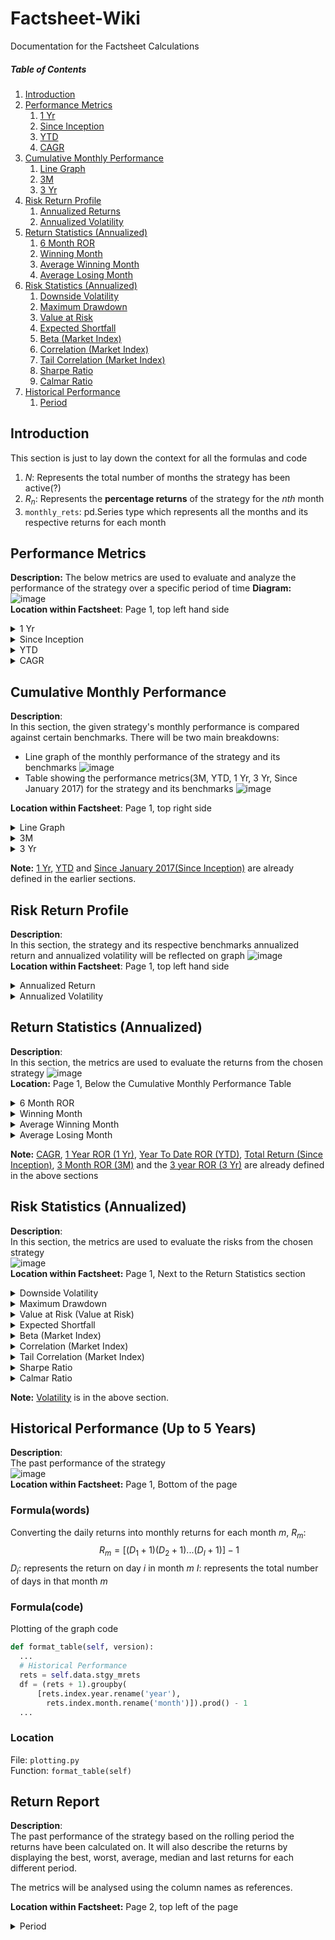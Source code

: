 # Factsheet-Wiki
Documentation for the Factsheet Calculations
##### Table of Contents
1. [Introduction](#section1)
2. [Performance Metrics](#section2)
    1. [1 Yr](#section2.1)
    2. [Since Inception](#section2.2)
    3. [YTD](#section2.3)
    4. [CAGR](#section2.4)
3. [Cumulative Monthly Performance](#section3)
    1. [Line Graph](#section3.1)
    2. [3M](#section3.2)
    3. [3 Yr](#section3.3)
5. [Risk Return Profile](#section4)
    1. [Annualized Returns](#section4.1)
    2. [Annualized Volatility](#section4.2)
6. [Return Statistics (Annualized)](#section5)
    1. [6 Month ROR](#section5.1)
    2. [Winning Month](#section5.2)
    3. [Average Winning Month](#section5.3)
    4. [Average Losing Month](#section5.4)
8. [Risk Statistics (Annualized)](#section6)
    1. [Downside Volatility](#section6.1)
    2. [Maximum Drawdown](#section6.2)
    3. [Value at Risk](#section6.3)
    4. [Expected Shortfall](#section6.4)
    5. [Beta (Market Index)](#section6.5)
    6. [Correlation (Market Index)](#section6.6)
    7. [Tail Correlation (Market Index)](#section6.7)
    8. [Sharpe Ratio](#section6.8)
    9. [Calmar Ratio](#section6.9)
10. [Historical Performance](#section7)
    1. [Period](#section7.1)

## Introduction <a id="section1"></a>
This section is just to lay down the context for all the formulas and code
1. $N$: Represents the total number of months the strategy has been active(?)
2. $R_n$: Represents the **percentage returns** of the strategy for the $nth$ month
3. `monthly_rets`: pd.Series type which represents all the months and its respective returns for each month
## Performance Metrics <a id="section2"></a>
**Description:**
The below metrics are used to evaluate and analyze the performance of the strategy over a specific period of time 
**Diagram:**  
![image](https://github.com/gabrielyong4/Analytics-Project/assets/114644478/cfabcee2-7fee-4b29-94bc-5af895aa99a0)  
**Location within Factsheet**: Page 1, top left hand side
<details>
  <summary>
      <a id="section2.1"> 1 Yr </a>
  </summary>
    
  ### Description
  Percentage return from the past 12 months  
  ### Formula(words)
  $\ 1 \space Yr = [(1 + R_{N})(1 + R_{N-1})...(1 + R_{N-11})\]-1$  
  ### Formula(code)
  `(monthly_rets.iloc[-12:] + 1).prod() - 1`
  ### Location
  File: `calculation.py`  
  Function: `cal_key_perf(rets)`
</details>

<details>
  <summary> 
      <a id="section2.2"> Since Inception </a>
  </summary>
  
  ### Description
  Percentage return since the inception date
  ### Formula(words)
  $\ Since \space Inception = [(1 + R_1)(1 + R_2)...(1 + R_{N})\]-1$  
  $R_i$: Represents the percentage returns for the ith month
  ### Formula(code)
  `(monthly_rets + 1).prod() - 1`
  ### Location
  File: `calculation.py`  
  Function: `cal_key_perf(rets)`
</details>

<details>
  <summary>
      <a id="section2.3"> YTD </a>
  </summary>
  
  ### Description
  Percentage return from the start of current year to now
  ### Formula(words)
  $\YTD = [(1 + R_1)(1 + R_2)...(1 + R_{j})\]-1$  
  $R_j$: Represents the percentage returns for the jth month of the current year
  ### Formula(code)
  `monthly_rets.loc[datetime.datetime(monthly_rets.index[-1].year, 1, 1):] + 1).prod() - 1`
  ### Location
  File: `calculation.py`  
  Function: `cal_key_perf(rets)`
</details>

<details>
  <summary>
      <a id="section2.4"> CAGR </a>
  </summary>
  
  ### Description
  Compound Annual Growth Rate
  ### Formula(words)
  $\CAGR = [(1 + R_1)(1 + R_2)...(1 + R_{N})\]^{12 \over {N}}-1$  
  $R_i$: Represents the percentage returns for the ith month
  ### Formula(code)
  `(monthly_rets + 1).prod()**(12 / len(monthly_rets)) - 1`
  ### Location
  File: `calculation.py`  
  Function: `cal_key_perf(rets)`
</details>

## Cumulative Monthly Performance <a id="section3"></a>
**Description**:  
In this section, the given strategy's monthly performance is compared against certain benchmarks. There will be two main breakdowns:
- Line graph of the monthly performance of the strategy and its benchmarks
![image](https://github.com/gabrielyong4/Analytics-Project/assets/114644478/fad571af-0e03-4c87-a718-068e14ae6efb)
- Table showing the performance metrics(3M, YTD, 1 Yr, 3 Yr, Since January 2017) for the strategy and its benchmarks
![image](https://github.com/gabrielyong4/Analytics-Project/assets/114644478/8236cbd1-dcf2-4464-899a-628988d3cc74)

**Location within Factsheet**: Page 1, top right side  

<details>
  <summary> 
      <a id="section3.1"> Line Graph </a>
  </summary>
  
  ### Description
  A graph that shows the monthly performance of the fund and its respective benchmarks
  ### Graph Plot Location
  File: `plotting.py`  
  Function: `plot_cum_rets()`  
  ### Calculation Location  
  File: `calculation.py`  
  Function: `cal_key_perf(rets)`
</details>

<details>
  <summary>
      <a id="section3.2"> 3M </a>
  </summary>
  
  ### Description
  Percentage return for the last 3 months
  ### Formula(words)
  $\ 3M = [(1 + R_{N-2})(1 + R_{N-1})(1 + R_{N})\]-1$
  ### Formula(code)
  `(monthly_rets.iloc[-3:] + 1).prod() - 1`
  ### Calculation Location  
  File: `calculation.py`  
  Function: `cal_key_perf(rets)`
</details>

<details>
  <summary>
      <a id="section3.3"> 3 Yr </a>
  </summary>
  
  ### Description
  Percentage return from the past 36 months  
  ### Formula(words)
  $\ 1 \space Yr = [(1 + R_{N})(1 + R_{N-1})...(1 + R_{N-35})\]-1$ 
  ### Formula(code)
  `(monthly_rets.iloc[-36:] + 1).prod() - 1`
  ### Location  
  File: `calculation.py`  
  Function: `cal_key_perf(rets)`
</details>

**Note:** [1 Yr](#section2.1), [YTD](#section2.3) and [Since January 2017(Since Inception)](#section2.2) are already defined in the earlier sections. 

## Risk Return Profile <a id="section4"></a>
**Description**:  
In this section, the strategy and its respective benchmarks annualized return and annualized volatility will be reflected on graph
![image](https://github.com/noviscient/Factsheet-Wiki/assets/114644478/f287af28-c961-4896-a6a4-b4302b9c8d42)  
**Location within Factsheet**: Page 1, top left hand side

<details>
  <summary>
      <a id="section4.1"> Annualized Return </a>
  </summary>
  
  ### Description
  A measure of how much an investment has increased on average each year, during a specific time period. The y-axis of the graph
  ### Formula(words)
  $\ Annualized \space Return = \bar{R} * 252 $  
  $\bar{R}$: Represents the mean of the daily returns
  ### Formula(code)
  `rr_mu = rets_for_rr.mean() * YEARLY_LENGTH`  
  `YEARLY_LENGTH`: Number of trading days per year, 252  
  `rets_for_rr`: pandas.DataFrame of the daily returns of the strategy and its respective benchmarks
  ### Location  
  File: `plotting.py`  
  Function: `plot_risk_return_profile(self)`
</details>

<details>
  <summary>
      <a id="section4.2"> Annualized Volatility </a>
  </summary>
  
  ### Description
  A measure of the dispersion of returns of a financial instrument over a given period, expressed in terms of an annualized standard deviation. The y-axis of the graph
  ### Formula(words)
  $\ Annualized \space Volatility = \sigma * \sqrt{252} $  
  $\sigma$: Standard deviation of the daily returns
  ### Formula(code)
  `rr_std = rets_for_rr.std() * np.sqrt(YEARLY_LENGTH)`  
  ### Location  
  File: `plotting.py`  
  Function: `plot_risk_return_profile(self)`
</details>

## Return Statistics (Annualized) <a id="section5"></a>
**Description**:  
In this section, the metrics are used to evaluate the returns from the chosen strategy
![image](https://github.com/noviscient/Factsheet-Wiki/assets/114644478/959cc2c9-e3e9-44d5-8c75-f5d13542ca07)  
**Location:**  Page 1, Below the Cumulative Monthly Performance Table

<details>
  <summary>
      <a id="section5.1"> 6 Month ROR </a>
  </summary>
  
  ### Description
  Percentage return for the last 6 months
  ### Formula(words)
  $\ 6 \space Month \space ROR = [(1 + R_{N})(1 + R_{N-1})...(1 + R_{N-5})\]-1$ 
  ### Formula(code)
  `rets_stats['6 Month ROR'] = (self.stgy_mrets.iloc[-6:] + 1).prod() - 1`  
  ### Location  
  File: `calculation.py`  
  Function: `cal_return_stats(self)`
</details>

<details>
  <summary>
      <a id="section5.2"> Winning Month </a>
  </summary>
  
  ### Description
  Proportion of positive returns (returns > 0) in the strategy
  ### Formula(words)
  $\ Winning \space Month = \frac{x}{N}$  
  $x$: Total number of positive returns in the strategy
  ### Formula(code)
  `rets_stats['Winning Month'] = (self.stgy_mrets > 0).mean()`  
  `self.stgy_mrets`: Panda.Series of the monthly percentage returns for the strategy
  ### Location  
  File: `calculation.py`  
  Function: `cal_return_stats(self)`
</details>

<details>
  <summary>
      <a id="section5.3"> Average Winning Month </a>
  </summary>
  
  ### Description
  Average of the strategy's positive returns (returns > 0)
  ### Formula(words)
  $\ Average \space Winning \space Month = \frac{R_1 + R_2 + ... + R_W}{W}  $  
  $R_w$: Represents the positive returns for month $w$
  ### Formula(code)
  `rets_stats['Average Winning Month'] = self.stgy_mrets[self.stgy_mrets > 0].mean()`  
  ### Location  
  File: `calculation.py`  
  Function: `cal_return_stats(self)`
</details>

<details>
  <summary>
      <a id="section5.4"> Average Losing Month </a>
  </summary>
  
  ### Description
  Average of the strategy's negative returns (returns < 0)
  ### Formula(words)
  $\ Average \space Losing \space Month = \frac{R_1 + R_2 + ... + R_W}{W} $   
  $R_w$: Represents the negative returns for month $w$
  ### Formula(code)
  `rets_stats['Average Losing Month'] = self.stgy_mrets[self.stgy_mrets < 0].mean()`  
  ### Location  
  File: `calculation.py`  
  Function: `cal_return_stats(self)`
</details>

**Note:** [CAGR](#section2.4), [1 Year ROR (1 Yr)](#section2.1), [Year To Date ROR (YTD)](#section2.3), [Total Return (Since Inception)](#section2.2), [3 Month ROR (3M)](#section3.2) and the [3 year ROR (3 Yr)](#section3.3) are already defined in the above sections 


## Risk Statistics (Annualized) <a id="section6"></a>
**Description**:  
In this section, the metrics are used to evaluate the risks from the chosen strategy  
![image](https://github.com/noviscient/Factsheet-Wiki/assets/114644478/5e3adf8a-d5e3-412f-99b5-31d4f18537de)  
**Location within Factsheet:**  Page 1, Next to the Return Statistics section

<details>
  <summary>
      <a id="section6.1"> Downside Volatility </a>
  </summary>
  
  ### Description
  Measure of downside risk that focuses on returns that fall below the risk-free benchmark. The risk-free benchmark will depend on the geography where the strategy is denominated and the market traded. For US and Global strategies we will be using the 13 week Treasury Bill rate. 
  ### Formula(words) 
  $$\ Annualised \space Downside \space Volatility = \sqrt{\frac{\sum\limits_{t=1}^{n} [min(R_{st} - R_{ft}, 0)]^2}{n}} - \sqrt{No. \space of \space Trading \space Days \space per \space year}$$
  $n$: Total Number of Returns  
  $min(X,Y)$: Minimum out of the 2 parameters. For the numerator we only want the negative excess returns  
  $R_{st}$: Strategy/Product Returns at time t  
  $R_{ft}$: Risk-free Benchmark Returns at time t  
  $No. \space of \space Trading \space Days \space per \space year$: 252
  ### Formula(code)
  `risk_stats["Downside Volatility"] = ((excess_rets[excess_rets < 0]**2).sum() /len(excess_rets))**0.5 * scale**0.5`  
  ### Location  
  File: `calculation.py`  
  Function: `cal_risk_stats(self)`
</details>

<details>
  <summary>
      <a id="section6.2"> Maximum Drawdown </a>
  </summary>
  
  ### Description
  A measure of an asset's largest price drop from peak to a trough
  ### Formula(words)
  1. Compute the cumulative returns series:
     $$\ C_t = \prod\limits_{i=0}^{t} (1 + R_i) $$
     where $t$ represents the date of the returns series.
  2. Calculate the drawdown series:
     $$\ D_t = \frac{C_t}{{\max\limits_{i=0}^{t}(C_i)}} - 1 $$
     where $D_t$ represents the drawdown at time $t$ and $\max\limits_{i=0}^{t}(C_i)$ is the maximum cumulative returns observed up to time $t$
  3. Find the absolute maximum drawdown:
     $$\ \text{Max Drawdown} = \left| \min_{t}(D_t) \right| $$
     where $\\text{Max Drawdown}$ represents the absolute value of the lowest drawdown observed. 
  ### Formula(code)
  ```python
  def cal_underwater(rets):
    cum_rets = (rets + 1).cumprod()
    underwater = cum_rets / np.maximum.accumulate(cum_rets) - 1
    return underwater
  ...
  class Calculation:
      ...
      def cal_risk_stats(self):
          ...
          risk_stats['Maximum Drawdown'] = abs(cal_underwater(stgy_rets).min())
          ...
  ```
  ### Location  
  File: `calculation.py`  
  Function: `cal_underwater(rets), cal_risk_stats(self)`
</details>

<details>
  <summary>
      <a id="section6.3"> Value at Risk (Value at Risk) </a>
  </summary>
  
  ### Description
  Measures the extent of possible financial losses within the strategy/product over a specific time frame given a certain significance level (alpha)
  ### Formula(words)
  $\ \text{Value at Risk} = Q(\alpha, \text{rets}) $  
  $\ \alpha$: Represents the significance level  
  $rets$: Represents all the returns in the strategy  
  $Q$: Finds the quantile based on the significance level and the returns in the strategy
  ### Formula(code)
  ```python
  def cal_var(rets, alpha=0.05):
    rets = rets[~np.isnan(rets)]
    var = np.quantile(rets, alpha)
    return var
  ...
  class Calculation:
      ...
      def cal_risk_stats(self):
          ...
          risk_stats['Value at Risk'] = -cal_var(self.stgy_mrets)
          ...
  ``` 
  ### Location  
  File: `calculation.py`  
  Function: `cal_risk_stats(self)`, `cal_var(rets, alpha=0.05)`
</details>

<details>
  <summary>
      <a id="section6.4"> Expected Shortfall </a>
  </summary>
  
  ### Description
  Measures the weighted average of the "extreme" losses in the tail of the distribution of possible returns, beyond the VaR cutoff point and given a certain significance level (alpha)
  ### Formula(words)
  Given $\ \alpha < 0.05$,
  $$\ \text{ES} = \frac{1}{N_<} \sum\limits_{i=1}^{N<} x_i $$  
  $N_<$: Represents the number of returns lesser than the $\ \alpha$ quantile  
  $x_i$: Represents each return in the set
  ### Formula(code)
  ```python
  def cal_empirical_es(rets, alpha=0.05):
    rets = rets[~np.isnan(rets)]
    if alpha >= 0.5: # if the user inputs losses
        es = rets[rets >= np.quantile(rets, alpha)].mean()
    else: # if the user inputs returns
        es = rets[rets <= np.quantile(rets, alpha)].mean()
    return es
  ...
  class Calculation:
      ...
      def cal_risk_stats(self):
          ...
          risk_stats['Expected Shortfall'] = -cal_empirical_es(self.stgy_mrets)
          ...
  ``` 
  ### Location  
  File: `calculation.py`  
  Function: `cal_risk_stats(self)`, `cal_empirical_es(rets, alpha=0.05)`
</details>

<details>
  <summary>
      <a id="section6.5"> Beta (Market Index) </a>
  </summary>
  
  ### Description
  Measures the strategy's volatility in relation to the overall market. The market will depend on the geography where the strategy is denominated and the market traded.
  ### Formula(words)
  $\ R_i = \beta{R_m} + \epsilon $   
  $R_m$: Represents market returns  
  $R_i$: Represents strategy returns  
  $\ \beta $: Our objective  
  $\ \epsilon $: Error term or residuals, captures the unexplained part of stock returns
  ### Formula(code)
  ```python
  def cal_risk_stats(self):
      ...
      risk_stats['Beta (Market Index)'] = OLS(
        stgy_rets.values,
        add_constant(
            rets_all[self.market_rets.name].values)).fit().params[1]
      ...
  ```  
  Above code finds the Beta, which corresponds to the coefficient of the market returns (`results.params[1]`)
  ### Location  
  File: `calculation.py`  
  Function: `cal_risk_stats(self)`
</details>

<details>
  <summary>
      <a id="section6.6"> Correlation (Market Index) </a>
  </summary>
  
  ### Description
  A measure that determines how the strategy will move in relation to the market. The market will depend on the geography where the strategy is denominated and the market traded
  ### Formula(words)
  $\ correlation = \frac{{\sum ((x - \bar{x})(y - \bar{y}))}}{{\sqrt{{\sum ((x - \bar{x})^2)}} \cdot \sqrt{{\sum ((y - \bar{y})^2)}}}} $   
  $x$: represents one set of stock returns  
  $y$: represents the other set of stock returns  
  $\bar{x}$: represents the mean (average) of the x values.  
  #\bar{y}$: represents the mean (average) of the y values.  
  ### Formula(code)
  `risk_stats['Correlation (Market Index)'] = rets_all[[
            self.stgy_rets.name, self.market_rets.name
        ]].corr().iloc[0, 1]`  
  ### Location  
  File: `calculation.py`  
  Function: `cal_risk_stats(self)`
</details>

<details>
  <summary>
      <a id="section6.7"> Tail Correlation (Market Index) </a>
  </summary>
  
  ### Description
  Refers to the correlation between the extreme events or outliers of the strategy and the market. The market will depend on the geography where the strategy is denominated and the market traded
  ### Formula(words)
  1. Standardise the returns for series $i$ at each time $t$, Z_{i, t} where i is the `strat` or `mkt`:
  $$\ Z_{i, t} = \frac{R_{i,t}}{\sigma_i} $$  
  $R_{i, t}$: represents the returns of series $i$ at time $t$  
  $\ \sigma_i $: represents the standard deviation of series $i$  
  2. Find the weighted average portfolio return series at each time $t$, $Z_{p, t}$:  
  $$\ Z_{p, t} = Z_{strat, t}(w) + Z_{mkt, t}(1-w) $$  
  $w$: represents the weight assigned to the strategy
  3. Find the mean of all the return series, $\ \mu_i $ where i is either `strat`, `mkt`, `portfolio (p)`:
  $$\ \mu_i = \frac{\sum\limits_{t=1}^{N_i}R_{i,t}}{N_i} $$
  $ N_i $: Total number of returns for series $i$  
  4. Find the expected shortfall of all the return series, $ES_i$ where i is either `strat`, `mkt`, `portfolio (p)`:  
  Use the equation in the [Expected Shortfall](#section6.4) section on each series
  5. Find the Tail Correlation: 
  $$\ \text{Tail Correlation} = \frac{(ES_{p} - \mu_{p})^2 - w^2(ES_{strat} - \mu_{strat})^2 - (1-w)^2(ES_{mkt} - \mu_{mkt})^2}{2w(1-w)(ES_{strat} - \mu_{strat})(ES_{mkt} - \mu_{mkt})} $$
  ### Formula(code)
```python
def cal_rm_corr(rets, w=0.5, func=cal_empirical_es, **args):
    rets = rets[~np.isnan(rets).any(axis=1)]
    rets = rets / rets.std(axis=0)
    rets_1, rets_2 = rets[:, 0], rets[:, 1]
    rets_p = rets_1 * w + rets_2 * (1 - w)
    mu = [r.mean() for r in [rets_1, rets_2, rets_p]]
    rm = [func(r, **args) for r in [rets_1, rets_2, rets_p]]
    corr = ((rm[2] - mu[2])**2 - w**2 * (rm[0] - mu[0])**2 - (1 - w)**2 * (rm[1] - mu[1])**2) \
        / (2 * w * (1 - w) * (rm[0] - mu[0]) * (rm[1] - mu[1]))
    return corr
  ...
  class Calculation:
      ...
      def cal_risk_stats(self):
          ...
          risk_stats['Tail Correlation (Market Index)'] = cal_rm_corr(
              rets_all[[self.stgy_rets.name, self.market_rets.name]].values)
          ...
``` 
  ### Location  
  File: `calculation.py`  
  Function: `cal_risk_stats(self)`, `def cal_rm_corr(rets, w=0.5, func=cal_empirical_es, **args)`
</details>

<details>
  <summary>
      <a id="section6.8"> Sharpe Ratio </a>
  </summary>
  
  ### Description
  Measure of an investment's risk-adjusted performance, calculated by comparing its return to that of a risk-free benchmark. The risk-free benchmark will depend on the geography where the strategy is denominated and the market traded. For US and Global strategies we will be using the 13 week Treasury Bill rate.

  ### Formula(words)
  1. Find the excess returns at each time $t$, $R_{excess, t}$:  
  $$\ R_{excess, t} = R_{strat, t} - R_{f,t} $$  
  $R_{strat, t}$: represents the strategy returns at time $t$  
  $R_{f, t}$: represents the risk-free benchmark returns at time $t$  

  2. Find the Sharpe Ratio:  
  $$\ \text{Sharpe Ratio} = \frac{E(R_{excess})}{\sigma_{excess}} * \sqrt{\text{YEARLY LENGTH}} $$  
  $E(R_{excess})$: represents the mean of the excess returns  
  $\sigma_{strat}$: represents the standard deviation of the excess returns  
  $YEARLY LENGTH$: 272, Total number of trading days per year  

  ### Formula(code)
  `risk_stats['Sharpe Ratio'] = excess_rets.mean() / excess_rets.std() * np.sqrt(scale)`

  ### Location  
  File: `calculation.py`  
  Function: `cal_risk_stats(self)`
</details>

<details>
  <summary>
      <a id="section6.9"> Calmar Ratio </a>
  </summary>
  
  ### Description
  Measure of risk-adjusted returns for investment funds such as hedge funds.  
  Note: Calmar Ratio focuses on worst-case scenario through the maximum drawdown while the Sharpe Ratio considers overall volatility  

  ### Formula(words)
  1. Find the excess returns at each time $t$, $R_{excess, t}$:
  $$\ R_{excess, t} = R_{strat, t} - R_{f,t} $$  
  $R_{strat, t}$: represents the strategy returns at time $t$  
  $R_{f, t}$: represents the risk-free benchmark returns at time $t$  

  2. Find the Maximum Drawdown, $\ \text{Maximum Drawdown} $:  
  Calculate [Maximum Drawdown](#section6.2) from the above section.  

  3. Find the Calmar Ratio:  
  $$\ \text{Calmar Ratio} = \frac{E(R_{excess})}{\text{Maximum Drawdown}} * \text{YEARLY LENGTH} $$  
  $E(R_{excess})$: represents the mean of the excess returns  
  $YEARLY LENGTH$: 272, Total number of trading days per year  

  ### Formula(code)
  `risk_stats['Calmar Ratio'] = excess_rets.mean() / risk_stats['Maximum Drawdown'] * scale`  

  ### Location  
  File: `calculation.py`  
  Function: `cal_risk_stats(self)`
</details>

**Note:** [Volatility](#section4.2) is in the above section.  

## Historical Performance (Up to 5 Years) <a id="section7"></a>
**Description**:  
The past performance of the strategy  
![image](https://github.com/noviscient/Factsheet-Wiki/assets/114644478/742c88ed-172f-48ef-b767-771b9817d539)  
**Location within Factsheet:**  Page 1, Bottom of the page  

### Formula(words)
Converting the daily returns into monthly returns for each month $m$, $R_m$:
$$\ R_m = [(D_1 + 1)(D_2 + 1)...(D_I + 1)] - 1 $$
$D_i$: represents the return on day $i$ in month $m$
$I$: represents the total number of days in that month $m$
### Formula(code)
Plotting of the graph code
```python
def format_table(self, version):
  ...
  # Historical Performance
  rets = self.data.stgy_mrets
  df = (rets + 1).groupby(
      [rets.index.year.rename('year'),
        rets.index.month.rename('month')]).prod() - 1
  ...
```

### Location  
  File: `plotting.py`  
  Function: `format_table(self)`

## Return Report <a id="section8"></a>
**Description**:  
The past performance of the strategy based on the rolling period the returns have been calculated on. It will also describe the returns by displaying the best, worst, average, median and last returns for each different period.  

The metrics will be analysed using the column names as references.

**Location within Factsheet:**  Page 2, top left of the page  

<details>
  <summary>
      <a id="section8.1"> Period </a>
  </summary>
  
  ### Description
  This column provides the rolling window calculation size for the monthly returns.  

  ### Formula(words)
  1. Find the rolling calculation size:
  To do this we find the total number of months present in the period. For example:    
  $$\ \text{Window Size} (\text{6 Months}) = 6 $$  
  $$\ \text{Window Size} (\text{3 Years}) = 3 * 12 = 36 $$  

  2. Calculate the compounded return for each month $m$, $R_m$:
  $$\ R_m = (\prod\limits_{m-window}^{T = m}{R_i + 1}) - 1 $$  

  where the first month $m$ will be equal to the window size. For example, for the `3 Years` Period, the first return calculated will be the rolling period return for the 36th month, $R_{36}$, which uses the previous 36 months to calculate the $R_{36}$ compounded return. This process will keep repeating until there is less than 36 months of data available to do the calculations. 


  ### Formula(code)
  ```python
  def cal_return_report(self):
    ...
    rets_report = OrderedDict()
    rets_report['1 Month'] = f((self.stgy_mrets +
                                1).rolling(1).apply(np.prod, raw=False) -
                                1)
    # more Period calculations
    rets_report['5 Years'] = f((self.stgy_mrets +
                                1).rolling(60).apply(np.prod, raw=False) -
                                1)
    ...
  ```

  ### Location  
  File: `calculation.py`  
  Function: `cal_return_report(self)`
</details>
